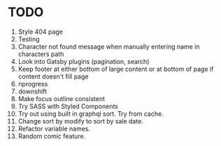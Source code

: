 # TODO

1. Style 404 page
2. Testing
3. Character not found message when manually entering name in characters path
4. Look into Gatsby plugins (pagination, search)
5. Keep footer at either bottom of large content or at bottom of page if content doesn't fill page
6. nprogress
7. downshift
8. Make focus outline consistent
9. Try SASS with Styled Components
10. Try out using built in graphql sort. Try from cache.
11. Change sort by modify to sort by sale date.
12. Refactor variable names.
13. Random comic feature.

